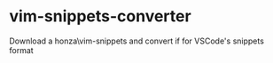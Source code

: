 # vim-snippets-converter
 Download a honza\vim-snippets and convert if for VSCode's snippets format
